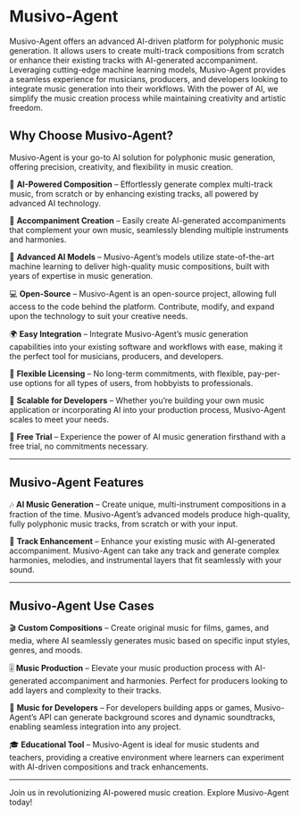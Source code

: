 # Musivo-Agent

Musivo-Agent offers an advanced AI-driven platform for polyphonic music generation. It allows users to create multi-track compositions from scratch or enhance their existing tracks with AI-generated accompaniment. Leveraging cutting-edge machine learning models, Musivo-Agent provides a seamless experience for musicians, producers, and developers looking to integrate music generation into their workflows. With the power of AI, we simplify the music creation process while maintaining creativity and artistic freedom.

## Why Choose Musivo-Agent?

Musivo-Agent is your go-to AI solution for polyphonic music generation, offering precision, creativity, and flexibility in music creation.

🎼 **AI-Powered Composition** – Effortlessly generate complex multi-track music, from scratch or by enhancing existing tracks, all powered by advanced AI technology.

🎵 **Accompaniment Creation** – Easily create AI-generated accompaniments that complement your own music, seamlessly blending multiple instruments and harmonies.

🧠 **Advanced AI Models** – Musivo-Agent’s models utilize state-of-the-art machine learning to deliver high-quality music compositions, built with years of expertise in music generation.

💻 **Open-Source** – Musivo-Agent is an open-source project, allowing full access to the code behind the platform. Contribute, modify, and expand upon the technology to suit your creative needs.

🌍 **Easy Integration** – Integrate Musivo-Agent’s music generation capabilities into your existing software and workflows with ease, making it the perfect tool for musicians, producers, and developers.

🔧 **Flexible Licensing** – No long-term commitments, with flexible, pay-per-use options for all types of users, from hobbyists to professionals.

🚀 **Scalable for Developers** – Whether you’re building your own music application or incorporating AI into your production process, Musivo-Agent scales to meet your needs.

🎁 **Free Trial** – Experience the power of AI music generation firsthand with a free trial, no commitments necessary.

---

## Musivo-Agent Features

🎶 **AI Music Generation** – Create unique, multi-instrument compositions in a fraction of the time. Musivo-Agent’s advanced models produce high-quality, fully polyphonic music tracks, from scratch or with your input.

🎼 **Track Enhancement** – Enhance your existing music with AI-generated accompaniment. Musivo-Agent can take any track and generate complex harmonies, melodies, and instrumental layers that fit seamlessly with your sound.

---

## Musivo-Agent Use Cases

🎬 **Custom Compositions** – Create original music for films, games, and media, where AI seamlessly generates music based on specific input styles, genres, and moods.

🎚️ **Music Production** – Elevate your music production process with AI-generated accompaniment and harmonies. Perfect for producers looking to add layers and complexity to their tracks.

📱 **Music for Developers** – For developers building apps or games, Musivo-Agent’s API can generate background scores and dynamic soundtracks, enabling seamless integration into any project.

🎓 **Educational Tool** – Musivo-Agent is ideal for music students and teachers, providing a creative environment where learners can experiment with AI-driven compositions and track enhancements.

---

Join us in revolutionizing AI-powered music creation. Explore Musivo-Agent today!
